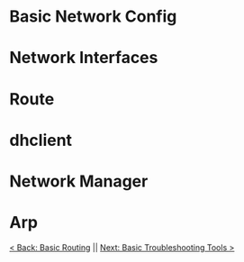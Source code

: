 # Basic Network Config


# Network Interfaces



# Route


# dhclient



# Network Manager


# Arp




[< Back: Basic Routing](https://github.com/sxcdennis/Network/blob/master/Basic%20Routing.md "Basic Routing") || [Next: Basic Troubleshooting Tools >](https://github.com/sxcdennis/Network/blob/master/Basic%20Trouble%20Shooting%20Tools.md "Basic Troubleshooting Tools")
